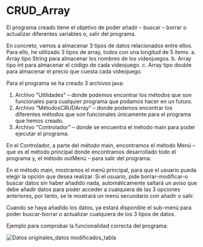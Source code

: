 # CRUD_Array

El programa creado tiene el objetivo de poder añadir – buscar – borrar o actualizar diferentes variables o, salir del programa.

En concreto, vamos a almacenar 3 tipos de datos relacionados entre ellos. Para ello, he utilizado 3 tipos de array, todos con una longitud de 5 ítems.
  a. Array tipo String para almacenar los nombres de los videojuegos.
  b. Array tipo int para almacenar el código de cada videojuego.
  c. Array tipo double para almacenar el precio que cuesta cada videojuego.

Para el programa se ha creado 3 archivos java: 
  1. Archivo "Utilidades" – donde podemos encontrar los métodos que son funcionales para cualquier programa que podamos hacer en un futuro. 
  2. Archivo "MétodosCRUDArray" – donde podemos encontrar los diferentes métodos que son funcionales únicamente para el programa que hemos creado. 
  3. Archivo "Controlador" – donde se encuentra el método main para poder ejecutar el programa. 

En el Controlador, a parte del método main, encontramos el método Menú – que es el método principal donde encontramos desarrollado todo el programa y, el método outMenú – para salir del programa.

En el método main, mostramos el menú principal, para que el usuario pueda elegir la opción que desea realizar. Si el usuario, pide borrar-modificar-o buscar datos sin haber añadido nada, automáticamente saltará un aviso que debe añadir datos para poder acceder a cualquiera de las 3 opciones anteriores, por tanto, se le mostrará un menú secundario con añadir o salir.

Cuando se haya añadido los datos, ya estará disponible el sub-menú para poder buscar-borrar o actualizar cualquiera de los 3 tipos de datos. 

Ejemplo para comprobar la funcionalidad correcta del programa:

![Datos originales_datos modificados_tabla](https://user-images.githubusercontent.com/97111035/216325242-df278cb7-e89b-4612-b383-c5dc2bb2991a.JPG)





